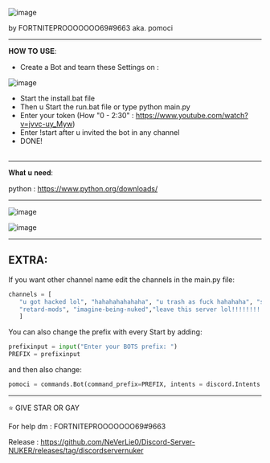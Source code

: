 ![image](https://user-images.githubusercontent.com/103531974/178294847-c10002a9-e30d-459b-b2d4-0ff2d7c27c92.png)

                                                                                                                                                   
by FORTNITEPROOOOOOO69#9663 aka. pomoci

--------------------------------------------------------------------------------------------------------------------------------------------

𝐇𝐎𝐖 𝐓𝐎 𝐔𝐒𝐄:
  - Create a Bot and tearn these Settings on :
  
  
  ![image](https://user-images.githubusercontent.com/103531974/178571775-5a315922-0c35-4672-9723-0630a584fb8e.png)

  

  
  - Start the install.bat file
  - Then u Start the run.bat file or type python main.py
  - Enter your token (How "0 - 2:30" : https://www.youtube.com/watch?v=jvvc-uy_Myw)
  - Enter !start after u invited the bot in any channel
  - DONE!
                                                                            
--------------------------------------------------------------------------------------------------------------------------------------------                                                                            
 
 𝐖𝐡𝐚𝐭 𝐮 𝐧𝐞𝐞𝐝:
 
 python : https://www.python.org/downloads/
 
 --------------------------------------------------------------------------------------------------------------------------------------------
 
 ![image](https://user-images.githubusercontent.com/103531974/178574530-56da3307-ea9c-44c5-8c74-3af0be70c321.png)

 ![image](https://user-images.githubusercontent.com/103531974/178574474-6f8e68f6-03ea-4d3d-b161-08affa22c4e2.png)

 --------------------------------------------------------------------------------------------------------------------------------------------
 ## EXTRA:
 
 
 If you want other channel name edit the channels in the main.py file:
 
 ```python
 channels = [
    "u got hacked lol", "hahahahahahaha", "u trash as fuck hahahaha", "shit owner", "EZ", "POMOCI HAHAHAH", "SHIT SERVER","FUCK ALL OF YOU",
    "retard-mods", "imagine-being-nuked","leave this server lol!!!!!!!!!!!", "got niggered", "monkey", "BIG BLACK MONKE BOY NUKE", "GET RACT BY DART GOBLINS"
    ]
 ```
 
 You can also change the prefix with every Start by adding:
 
 
 ```python
 prefixinput = input("Enter your BOTS prefix: ")
 PREFIX = prefixinput
 ```
 and then also change:
 
 ```python
 pomoci = commands.Bot(command_prefix=PREFIX, intents = discord.Intents.all())
 ```
 
 --------------------------------------------------------------------------------------------------------------------------------------------
 
 ⭐ GIVE STAR OR GAY
 
 For help dm : FORTNITEPROOOOOOO69#9663
 
 Release : https://github.com/NeVerLie0/Discord-Server-NUKER/releases/tag/discordservernuker
 
 
 
 
